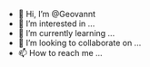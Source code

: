 - 👋 Hi, I’m @Geovannt
- 👀 I’m interested in ...
- 🌱 I’m currently learning ...
- 💞️ I’m looking to collaborate on ...
- 📫 How to reach me ...

<!---
Geovannt/Geovannt is a ✨ special ✨ repository because its `README.md` (this file) appears on your GitHub profile.
You can click the Preview link to take a look at your changes.
--->
